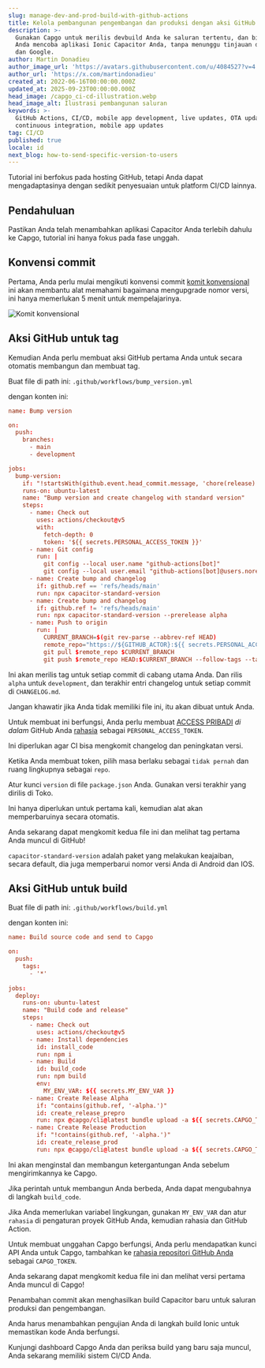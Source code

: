 ```yaml
---
slug: manage-dev-and-prod-build-with-github-actions
title: Kelola pembangunan pengembangan dan produksi dengan aksi GitHub
description: >-
  Gunakan Capgo untuk merilis devbuild Anda ke saluran tertentu, dan biarkan tim
  Anda mencoba aplikasi Ionic Capacitor Anda, tanpa menunggu tinjauan dari Apple
  dan Google.
author: Martin Donadieu
author_image_url: 'https://avatars.githubusercontent.com/u/4084527?v=4'
author_url: 'https://x.com/martindonadieu'
created_at: 2022-06-16T00:00:00.000Z
updated_at: 2025-09-23T00:00:00.000Z
head_image: /capgo_ci-cd-illustration.webp
head_image_alt: Ilustrasi pembangunan saluran
keywords: >-
  GitHub Actions, CI/CD, mobile app development, live updates, OTA updates,
  continuous integration, mobile app updates
tag: CI/CD
published: true
locale: id
next_blog: how-to-send-specific-version-to-users
---
```

Tutorial ini berfokus pada hosting GitHub, tetapi Anda dapat mengadaptasinya dengan sedikit penyesuaian untuk platform CI/CD lainnya.

## Pendahuluan

Pastikan Anda telah menambahkan aplikasi Capacitor Anda terlebih dahulu ke Capgo, tutorial ini hanya fokus pada fase unggah.

## Konvensi commit

Pertama, Anda perlu mulai mengikuti konvensi commit [komit konvensional](https://www.conventionalcommits.org/en/v1.0.0/) ini akan membantu alat memahami bagaimana mengupgrade nomor versi, ini hanya memerlukan 5 menit untuk mempelajarinya.

![Komit konvensional](/conventional_commits.webp)

## Aksi GitHub untuk tag

Kemudian Anda perlu membuat aksi GitHub pertama Anda untuk secara otomatis membangun dan membuat tag.

Buat file di path ini: `.github/workflows/bump_version.yml`

dengan konten ini:

```toml
name: Bump version

on:
  push:
    branches:
      - main
      - development

jobs:
  bump-version:
    if: "!startsWith(github.event.head_commit.message, 'chore(release):')"
    runs-on: ubuntu-latest
    name: "Bump version and create changelog with standard version"
    steps:
      - name: Check out
        uses: actions/checkout@v5
        with:
          fetch-depth: 0
          token: '${{ secrets.PERSONAL_ACCESS_TOKEN }}'
      - name: Git config
        run: |
          git config --local user.name "github-actions[bot]"
          git config --local user.email "github-actions[bot]@users.noreply.github.com"
      - name: Create bump and changelog
        if: github.ref == 'refs/heads/main'
        run: npx capacitor-standard-version
      - name: Create bump and changelog
        if: github.ref != 'refs/heads/main'
        run: npx capacitor-standard-version --prerelease alpha
      - name: Push to origin
        run: |
          CURRENT_BRANCH=$(git rev-parse --abbrev-ref HEAD)
          remote_repo="https://${GITHUB_ACTOR}:${{ secrets.PERSONAL_ACCESS_TOKEN }}@github.com/${GITHUB_REPOSITORY}.git"
          git pull $remote_repo $CURRENT_BRANCH
          git push $remote_repo HEAD:$CURRENT_BRANCH --follow-tags --tags

```

Ini akan merilis tag untuk setiap commit di cabang utama Anda. Dan rilis `alpha` untuk `development`, dan terakhir entri changelog untuk setiap commit di `CHANGELOG.md`.

Jangan khawatir jika Anda tidak memiliki file ini, itu akan dibuat untuk Anda.

Untuk membuat ini berfungsi, Anda perlu membuat [ACCESS PRIBADI](https://docs.github.com/en/authentication/keeping-your-account-and-data-secure/creating-a-personal-access-token/) _di dalam_ GitHub Anda [rahasia](https://docs.github.com/en/actions/security-guides/encrypted-secrets "rahasia GitHub") sebagai `PERSONAL_ACCESS_TOKEN`.

Ini diperlukan agar CI bisa mengkomit changelog dan peningkatan versi.

Ketika Anda membuat token, pilih masa berlaku sebagai `tidak pernah` dan ruang lingkupnya sebagai `repo`.

Atur kunci `version` di file `package.json` Anda. Gunakan versi terakhir yang dirilis di Toko.

Ini hanya diperlukan untuk pertama kali, kemudian alat akan memperbaruinya secara otomatis.

Anda sekarang dapat mengkomit kedua file ini dan melihat tag pertama Anda muncul di GitHub!

`capacitor-standard-version` adalah paket yang melakukan keajaiban, secara default, dia juga memperbarui nomor versi Anda di Android dan IOS.

## Aksi GitHub untuk build

Buat file di path ini: `.github/workflows/build.yml`

dengan konten ini:

```toml
name: Build source code and send to Capgo

on:
  push:
    tags:
      - '*'
      
jobs:
  deploy:
    runs-on: ubuntu-latest
    name: "Build code and release"
    steps:
      - name: Check out
        uses: actions/checkout@v5
      - name: Install dependencies
        id: install_code
        run: npm i
      - name: Build
        id: build_code
        run: npm build
        env:
          MY_ENV_VAR: ${{ secrets.MY_ENV_VAR }}
      - name: Create Release Alpha
        if: "contains(github.ref, '-alpha.')"
        id: create_release_prepro
        run: npx @capgo/cli@latest bundle upload -a ${{ secrets.CAPGO_TOKEN }} -c development
      - name: Create Release Production
        if: "!contains(github.ref, '-alpha.')"
        id: create_release_prod
        run: npx @capgo/cli@latest bundle upload -a ${{ secrets.CAPGO_TOKEN }} -c production
```

Ini akan menginstal dan membangun ketergantungan Anda sebelum mengirimkannya ke Capgo.

Jika perintah untuk membangun Anda berbeda, Anda dapat mengubahnya di langkah `build_code`.

Jika Anda memerlukan variabel lingkungan, gunakan `MY_ENV_VAR` dan atur `rahasia` di pengaturan proyek GitHub Anda, kemudian rahasia dan GitHub Action.

Untuk membuat unggahan Capgo berfungsi, Anda perlu mendapatkan kunci API Anda untuk Capgo, tambahkan ke [rahasia repositori GitHub Anda](https://docs.github.com/en/actions/security-guides/encrypted-secrets/) sebagai `CAPGO_TOKEN`.

Anda sekarang dapat mengkomit kedua file ini dan melihat versi pertama Anda muncul di Capgo!

Penambahan commit akan menghasilkan build Capacitor baru untuk saluran produksi dan pengembangan.

Anda harus menambahkan pengujian Anda di langkah build Ionic untuk memastikan kode Anda berfungsi.

Kunjungi dashboard Capgo Anda dan periksa build yang baru saja muncul, Anda sekarang memiliki sistem CI/CD Anda.
